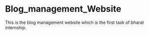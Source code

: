 ﻿# Blog_management_Website

This is the blog management website which is the first task of bharat internship.

